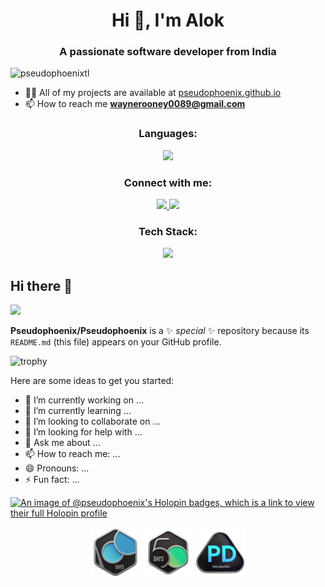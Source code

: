 <h1 align="center">Hi 👋, I'm Alok</h1>
<h3 align="center">A passionate software developer from India</h3>

<p align="left"> <img src="https://komarev.com/ghpvc/?username=pseudophoenixtl&label=Profile%20views&color=0e75b6&style=flat" alt="pseudophoenixtl" /> </p>

- 👨‍💻 All of my projects are available at [pseudophoenix.github.io](pseudophoenix.github.io)
- 📫 How to reach me **<waynerooney0089@gmail.com>**

<!-- <h3 align="left"></h3> -->
<!-- <p align="left"> -->
<!-- <a href="https://linkedin.com/in/https://www.linkedin.com/in/alok-9465401ab/" target="blank"><img align="center" src="https://raw.githubusercontent.com/rahuldkjain/github-profile-readme-generator/master/src/images/icons/Social/linked-in-alt.svg" alt="https://www.linkedin.com/in/alok-9465401ab/" height="30" width="40" /></a>
</p> -->
<!-- <center> -->
<div align="center">
  <!-- <p align="center"> -->
    <h3>Languages:</h3>
    <a align="center">
      <img src="https://skillicons.dev/icons?&theme=light&i=cpp,css,dart,html,js,c,bash" />
    </a>
    <h3>Connect with me:</h3>
    <a href="https://www.linkedin.com/in/alok-choudhary-9465401ab/" align="center">
      <img src="https://skillicons.dev/icons?&theme=light&i=linkedin"/>
    </a>
    <a href="https://github.com/Pseudophoenix"><img src="https://skillicons.dev/icons?&theme=light&i=github"/>
    </a>
    <h3>Tech Stack:</h3>
    <a href="https://skillicons.dev" align="center">
      <img src="https://skillicons.dev/icons?&theme=light&perline=8&i=git,kubernetes,anaconda,aws,django,express,firebase,gcp,githubactions,graphql,docker,vim,flutter" />
    </a>
  <!-- </p> -->
</div>
<!-- <p><img align="center" src="https://github-readme-stats.vercel.app/api/top-langs?username=pseudophoenixtl&show_icons=true&locale=en&layout=compact" alt="pseudophoenixtl" /></p> -->

<!-- <p>&nbsp;<img align="center" src="https://github-readme-stats.vercel.app/api?username=pseudophoenixtl&show_icons=true&locale=en" alt="pseudophoenixtl" /></p>
</center> -->

## Hi there 👋
<div align="left">
<img src="https://user-images.githubusercontent.com/74038190/225813708-98b745f2-7d22-48cf-9150-083f1b00d6c9.gif"/>

**Pseudophoenix/Pseudophoenix** is a ✨ _special_ ✨ repository because its `README.md` (this file) appears on your GitHub profile.


![trophy](https://github-profile-trophy.vercel.app/?username=pseudophoenix&column=3&margin-w=15&margin-h=15)

Here are some ideas to get you started:

- 🔭 I’m currently working on ...
- 🌱 I’m currently learning ...
- 👯 I’m looking to collaborate on ...
- 🤔 I’m looking for help with ...
- 💬 Ask me about ...
- 📫 How to reach me: ...
- 😄 Pronouns: ...
- ⚡ Fun fact: ...

[![An image of @pseudophoenix's Holopin badges, which is a link to view their full Holopin profile](https://holopin.me/pseudophoenix)](https://holopin.io/@pseudophoenix)
<!-- <div style={align:"center"} >
<img width=80px src="https://github.com/Pseudophoenix/Pseudophoenix/blob/main/.github/2024-100-new.gif">
</div> -->
<div align="center">
  <img width="80px" src="https://github.com/Pseudophoenix/Pseudophoenix/blob/main/.github/2024-100-new.gif" />
  <img width=80px src="https://github.com/Pseudophoenix/Pseudophoenix/blob/main/.github/2024-50.gif">
  <img width=80px src="https://github.com/Pseudophoenix/Pseudophoenix/blob/main/.github/Introduction_to_Pandas.gif">
</div>

<!-- For full-year calendar -->
<!-- ![Isometric Contribution Calendar (Full Year)](./metrics.plugin.isocalendar.fullyear.svg) -->
